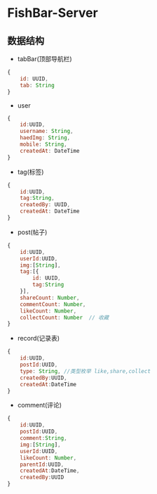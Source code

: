 # FishBar-Server
## 数据结构  
* tabBar(顶部导航栏)  
```js
{
    id: UUID,
    tab: String
}
```

* user  
```js
{
    id:UUID,
    username: String,
    haedImg: String,
    mobile: String,
    createdAt: DateTime
}
```

* tag(标签)
```js
{
    id:UUID,
    tag:String,
    createdBy: UUID,
    createdAt: DateTime
}
```

* post(帖子)
```js
{
    id:UUID,
    userId:UUID,
    img:[String],
    tag:[{
        id: UUID,
        tag:String
    }],
    shareCount: Number,
    commentCount: Number,
    likeCount: Number,
    collectCount: Number  // 收藏
}
```

* record(记录表) 
```js
{
    id:UUID,
    postId:UUID,
    type: String, //类型枚举 like,share,collect
    createdBy:UUID,
    createdAt:DateTime
}
```

* comment(评论)
```js
{
    id:UUID,
    postId:UUID,
    comment:String,
    img:[String],
    userId:UUID,
    likeCount: Number,
    parentId:UUID,
    createdAt:DateTime,
    createdBy:UUID
}
``` 

